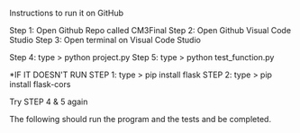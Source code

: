 Instructions to run it on GitHub

Step 1: Open Github Repo called CM3Final
Step 2: Open Github Visual Code Studio
Step 3: Open terminal on Visual Code Studio

Step 4: type > python project.py
Step 5: type > python test_function.py

*IF IT DOESN'T RUN
STEP 1: type > pip install flask
STEP 2: type > pip install flask-cors

Try STEP 4 & 5 again

The following should run the program and the tests and be completed.
